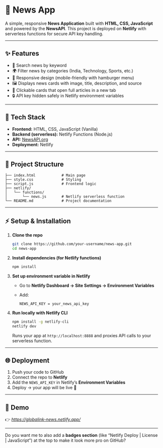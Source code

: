 
# 📰 News App

A simple, responsive **News Application** built with **HTML, CSS, JavaScript** and powered by the **NewsAPI**.
This project is deployed on **Netlify** with serverless functions for secure API key handling.

---

## ✨ Features

* 🔎 Search news by keyword
* 🌍 Filter news by categories (India, Technology, Sports, etc.)
* 📱 Responsive design (mobile-friendly with hamburger menu)
* 🖼️ Displays news cards with image, title, description, and source
* 🔗 Clickable cards that open full articles in a new tab
* 🔒 API key hidden safely in Netlify environment variables

---

## 🚀 Tech Stack

* **Frontend:** HTML, CSS, JavaScript (Vanilla)
* **Backend (serverless):** Netlify Functions (Node.js)
* **API:** [NewsAPI.org](https://newsapi.org/)
* **Deployment:** Netlify

---

## 📂 Project Structure

```
├── index.html            # Main page
├── style.css             # Styling
├── script.js             # Frontend logic
├── netlify/
│   └── functions/
│       └── news.js       # Netlify serverless function
└── README.md             # Project documentation
```

---

## ⚡ Setup & Installation

1. **Clone the repo**

   ```bash
   git clone https://github.com/your-username/news-app.git
   cd news-app
   ```

2. **Install dependencies (for Netlify functions)**

   ```bash
   npm install
   ```

3. **Set up environment variable in Netlify**

   * Go to **Netlify Dashboard → Site Settings → Environment Variables**
   * Add:

     ```
     NEWS_API_KEY = your_news_api_key
     ```

4. **Run locally with Netlify CLI**

   ```bash
   npm install -g netlify-cli
   netlify dev
   ```

   Runs your app at `http://localhost:8888` and proxies API calls to your serverless function.

---

## 🌐 Deployment

1. Push your code to GitHub
2. Connect the repo to **Netlify**
3. Add the `NEWS_API_KEY` in Netlify’s **Environment Variables**
4. Deploy → your app will be live 🎉

---

## 📸 Demo

👉 *https://globalink-news.netlify.app/*

---



Do you want me to also add a **badges section** (like “Netlify Deploy | License | JavaScript”) at the top to make it look more pro on GitHub?
